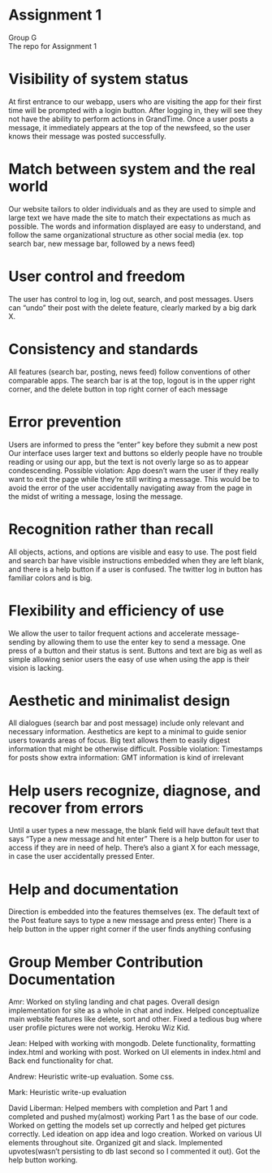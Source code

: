 # Assignment 1
Group G <br />
The repo for Assignment 1

# Visibility of system status
At first entrance to our webapp, users who are visiting the app for their first time will be prompted with a login button. After logging in, they will see they not have the ability to perform actions in GrandTime.
 Once a user posts a message, it immediately appears at the top of the newsfeed, so the user knows their message was posted successfully.

# Match between system and the real world
Our website tailors to older individuals and as they are used to simple and large text we have made the site to match their expectations as much as possible.
The words and information displayed are easy to understand, and follow the same organizational structure as other social media (ex. top search bar, new message bar, followed by a news feed)

# User control and freedom
The user has control to log in, log out, search, and post messages. 
Users can “undo” their post with the delete feature, clearly marked by a big dark X.

# Consistency and standards
All features (search bar, posting, news feed) follow conventions of other comparable apps. The search bar is at the top, logout is in the upper right corner, and the delete button in top right corner of each message
 
# Error prevention
Users are informed to press the “enter” key before they submit a new post
Our interface uses larger text and buttons so elderly people have no trouble reading or using our app, but the text is not overly large so as to appear condescending.
Possible violation: App doesn’t warn the user if they really want to exit the page while they’re still writing a message. This would be to avoid the error of the user accidentally navigating away from the page in the midst of writing a message, losing the message.

# Recognition rather than recall
All objects, actions, and options are visible and easy to use. The post field and search bar have visible instructions embedded when they are left blank, and there is a help button if a user is confused.
The twitter log in button has familiar colors and is big. 
 
# Flexibility and efficiency of use
We allow the user to tailor frequent actions and accelerate message-sending by allowing them to use the enter key to send a message. One press of a button and their status is sent. 
Buttons and text are big as well as simple allowing senior users the easy of use when using the app is their vision is lacking.

# Aesthetic and minimalist design
All dialogues (search bar and post message) include only relevant and necessary information.
Aesthetics are kept to a minimal to guide senior users towards areas of focus. Big text allows them to easily digest information that might be otherwise difficult.
Possible violation: Timestamps for posts show extra information: GMT information is kind of irrelevant
 
# Help users recognize, diagnose, and recover from errors
Until a user types a new message, the blank field will have default text that says “Type a new message and hit enter”
There is a help button for user to access if they are in need of help.
There’s also a giant X for each message, in case the user accidentally pressed Enter.
 
# Help and documentation
Direction is embedded into the features themselves (ex. The default text of the Post feature says to type a new message and press enter)
There is a help button in the upper right corner if the user finds anything confusing


# Group Member Contribution Documentation
Amr:
Worked on styling landing and chat pages. Overall design implementation for site as a whole in chat and index. Helped conceptualize main website features like delete, sort and other. Fixed a tedious bug where user profile pictures were not workig. Heroku Wiz Kid.

Jean: 
Helped with working with mongodb. Delete functionality, formatting index.html and working with post. Worked on UI elements in index.html and Back end functionality for chat. 

Andrew:
Heuristic write-up evaluation. Some css.

Mark:
Heuristic write-up evaluation

David Liberman:
Helped members with completion and Part 1 and completed and pushed my(almost) working Part 1 as the base of our code. Worked on getting the models set up correctly and helped get pictures correctly. Led ideation on app idea and logo creation. Worked on various UI elements throughout site. Organized git and slack. Implemented upvotes(wasn’t persisting to db last second so I commented it out). Got the help button working.
